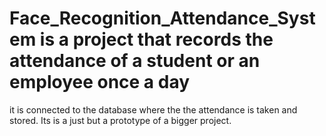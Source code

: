 # Face_Recognition_Attendance_System is a project that records the attendance of a student or an employee once a day
it is connected to the database where the the attendance is taken and stored. Its is a just but a prototype of a bigger project.
